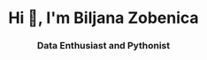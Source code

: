 <h1 align="center"> Hi 👋, I'm Biljana Zobenica </h1>
<h3 align="center">Data Enthusiast and Pythonist</h3>
<!--
**biljana-zobenica/biljana-zobenica** is a ✨ _special_ ✨ repository because its `README.md` (this file) appears on your GitHub profile.

Here are some ideas to get you started:

- 🔭 I’m currently working on ...
- 🌱 I’m currently learning ...
- 👯 I’m looking to collaborate on ...
- 🤔 I’m looking for help with ...
- 💬 Ask me about ...
- 📫 How to reach me: ...
- 😄 Pronouns: ...
- ⚡ Fun fact: ...
-->

[![Linkedin Badge](https://img.shields.io/badge/-Biljana_Zobenica-blue?style=flat-square&logo=Linkedin&logoColor=white&link=https://www.linkedin.com/in/biljana-data-enthusiast//)](https://www.linkedin.com/in/biljana-data-enthusiast/) [![Gmail Badge](https://img.shields.io/badge/-biljana.zobenica@outlook.com-c14438?style=flat-square&logo=Gmail&logoColor=white&link=mailto:biljana.zobenica@outlook.com)](mailto:biljana.zobenica@outlook.com)
![](https://komarev.com/ghpvc/?username=biljana-zobenica&color=7957d5)
---------------------------------------------------------------------------------------------------------------------------------------------------------------------------------
### About

-  **Learning :** Data Science, Machine Learning :zap: | Open-Source :fire:	
-  **Languages :** Python, SQL
-  **Hobbies :** Sports & Movies :headphones:
-  **Fact :** Learn by doing. Change by learning. Grow by changing. :heart: 
-  **Organization :** SelfGrowth

---------------------------------------------------------------------------------------------------------------------------------------------------------------------------------

![github stats](https://github-readme-stats.vercel.app/api?username=biljana-zobenica&show_icons=true)

---------------------------------------------------------------------------------------------------------------------------------------------------------------------------------


**⭐️ From [Biljana Zobenica](https://biljana-zobenica.github.io/)
